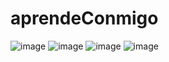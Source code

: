 # aprendeConmigo
![image](https://github.com/diazarm/aprendeConmigoFront/assets/93558180/ee2612e8-06ae-4421-a176-3da47c0284ee)
![image](https://github.com/diazarm/aprendeConmigoFront/assets/93558180/4323860c-8bf2-438d-9146-d735a1b92b59)
![image](https://github.com/diazarm/aprendeConmigoFront/assets/93558180/eb56f6c6-c5ff-413d-8098-72e78b955adf)
![image](https://github.com/diazarm/aprendeConmigoFront/assets/93558180/d827447f-4966-41d6-88a1-d2a994aa86b7)
